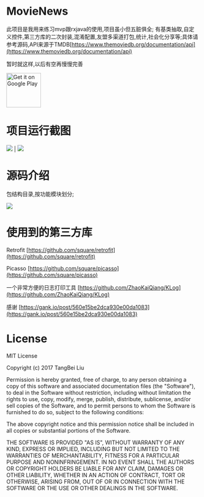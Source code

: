 # MovieNews
此项目是我用来练习mvp跟rxjava的使用,项目虽小但五脏俱全; 有基类抽取,自定义控件,第三方库的二次封装,混淆配置,友盟多渠道打包,统计,社会化分享等;具体请参考源码,API来源于TMDB[https://www.themoviedb.org/documentation/api](https://www.themoviedb.org/documentation/api)

暂时就这样,以后有空再慢慢完善

<a href='https://play.google.com/store/apps/details?id=com.lts.movie'><img alt='Get it on Google Play' src='https://play.google.com/intl/en_us/badges/images/generic/en_badge_web_generic.png' height=90px/></a>

# 项目运行截图 #

![](https://i.imgur.com/t2WOWT7.png) | ![](https://i.imgur.com/QO0pVXa.png)

# 源码介绍 #
包结构目录,按功能模块划分;

![](https://i.imgur.com/30zRNVg.png) 


# 使用到的第三方库 #

Retrofit [https://github.com/square/retrofit](https://github.com/square/retrofit)

Picasso [https://github.com/square/picasso](https://github.com/square/picasso)

一个非常方便的日志打印工具  [https://github.com/ZhaoKaiQiang/KLog](https://github.com/ZhaoKaiQiang/KLog)

感谢 [https://gank.io/post/560e15be2dca930e00da1083](https://gank.io/post/560e15be2dca930e00da1083)

# License #


MIT License

Copyright (c) 2017 TangBei Liu

Permission is hereby granted, free of charge, to any person obtaining a copy
of this software and associated documentation files (the "Software"), to deal
in the Software without restriction, including without limitation the rights
to use, copy, modify, merge, publish, distribute, sublicense, and/or sell
copies of the Software, and to permit persons to whom the Software is
furnished to do so, subject to the following conditions:

The above copyright notice and this permission notice shall be included in all
copies or substantial portions of the Software.

THE SOFTWARE IS PROVIDED "AS IS", WITHOUT WARRANTY OF ANY KIND, EXPRESS OR
IMPLIED, INCLUDING BUT NOT LIMITED TO THE WARRANTIES OF MERCHANTABILITY,
FITNESS FOR A PARTICULAR PURPOSE AND NONINFRINGEMENT. IN NO EVENT SHALL THE
AUTHORS OR COPYRIGHT HOLDERS BE LIABLE FOR ANY CLAIM, DAMAGES OR OTHER
LIABILITY, WHETHER IN AN ACTION OF CONTRACT, TORT OR OTHERWISE, ARISING FROM,
OUT OF OR IN CONNECTION WITH THE SOFTWARE OR THE USE OR OTHER DEALINGS IN THE
SOFTWARE.